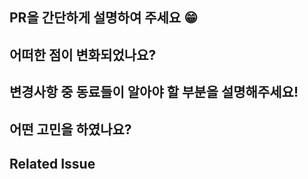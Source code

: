 ## PR을 간단하게 설명하여 주세요 😁



## 어떠한 점이 변화되었나요?



## 변경사항 중 동료들이 알아야 할 부분을 설명해주세요!



## 어떤 고민을 하였나요?



## Related Issue
<!--Close #이슈번호 로 사용해주세요! Squash and merge 사용해주세요!-->

